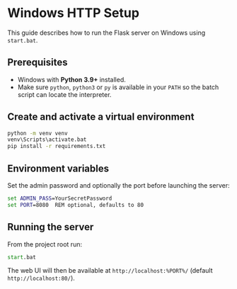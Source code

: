 # Windows HTTP Setup

This guide describes how to run the Flask server on Windows using
`start.bat`.

## Prerequisites
- Windows with **Python 3.9+** installed.
- Make sure `python`, `python3` or `py` is available in your `PATH` so the
  batch script can locate the interpreter.

## Create and activate a virtual environment
```cmd
python -m venv venv
venv\Scripts\activate.bat
pip install -r requirements.txt
```

## Environment variables
Set the admin password and optionally the port before launching the
server:
```cmd
set ADMIN_PASS=YourSecretPassword
set PORT=8080  REM optional, defaults to 80
```

## Running the server
From the project root run:
```cmd
start.bat
```
The web UI will then be available at `http://localhost:%PORT%/` (default
`http://localhost:80/`).
